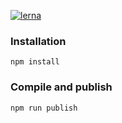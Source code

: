 [![lerna](https://img.shields.io/badge/maintained%20with-lerna-cc00ff.svg)](https://lerna.js.org/)

### Installation

```
npm install
```

### Compile and publish

```
npm run publish
```
